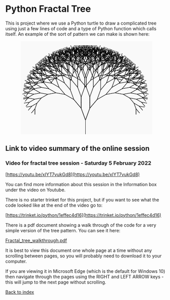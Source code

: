 # Python Fractal Tree

This is project where we use a Python turtle to draw a complicated tree using just a few lines of code and a type of Python function which calls itself. An example of the sort of pattern we can make is shown here:

<p align="center">
  <img src="fractal_tree.png">
</p>

## Link to video summary of the online session

### Video for fractal tree session - Saturday 5 February 2022

[https://youtu.be/xIYT7vukGd8](https://youtu.be/xIYT7vukGd8)

You can find more information about this session in the Information box under the video on Youtube.

There is no starter trinket for this project, but if you want to see what the code looked like at the end of the video go to:

[https://trinket.io/python/1effec4d16](https://trinket.io/python/1effec4d16)

There is a pdf document showing a walk through of the code for a very simple version of the tree pattern. You can see it here:

[Fractal_tree_walkthrough.pdf](Fractal_tree_walkthrough.pdf)

It is best to view this document one whole page at a time without any scrolling between pages, so you will probably need to download it to your computer.

If you are viewing it in Microsoft Edge (which is the default for Windows 10) then navigate through the pages using the RIGHT and LEFT ARROW keys - this will jump to the next page without scrolling.

[Back to index](README.md)
